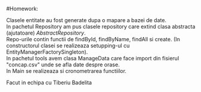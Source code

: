 #Homework:

Clasele entitate  au fost generate dupa o mapare a bazei de date. <br>
In pachetul Repository am pus clasele repository care extind clasa abstracta (ajutatoare) *AbstractRepository*. <br>
Repo-urile contin functii de findById, findByName, findAll si create. (In constructorul clasei se realizeaza setupping-ul cu EntityManagerFactorySingleton). <br>
In pachetul tools avem clasa ManageData care face import din fisierul "concap.csv" unde se afla date despre orase. <br>
In Main se realizeaza si cronometrarea functiilor. <br>

Facut in echipa cu Tiberiu Badelita
